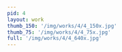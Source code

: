 ```yaml
---
pid: 4
layout: work
thumb_150: '/img/works/4/4_150x.jpg'
thumb_75: '/img/works/4/4_75x.jpg'
full: '/img/works/4/4_640x.jpg'
---
```


